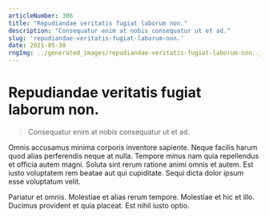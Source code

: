 ```yaml
---
articleNumber: 306
title: "Repudiandae veritatis fugiat laborum non."
description: "Consequatur enim at nobis consequatur ut et ad."
slug: 'repudiandae-veritatis-fugiat-laborum-non.'
date: 2021-05-30
rngImg: ../generated_images/repudiandae-veritatis-fugiat-laborum-non..jpg
---
```


# Repudiandae veritatis fugiat laborum non.

> Consequatur enim at nobis consequatur ut et ad.

Omnis accusamus minima corporis inventore sapiente. Neque facilis harum quod alias perferendis neque at nulla. Tempore minus nam quia repellendus et officia autem magni. Soluta sint rerum ratione animi omnis et autem. Est iusto voluptatem rem beatae aut qui cupiditate. Sequi dicta dolor ipsum esse voluptatum velit.
 Pariatur et omnis. Molestiae et alias rerum tempore. Molestiae et hic et illo. Ducimus provident et quia placeat. Est nihil iusto optio.

